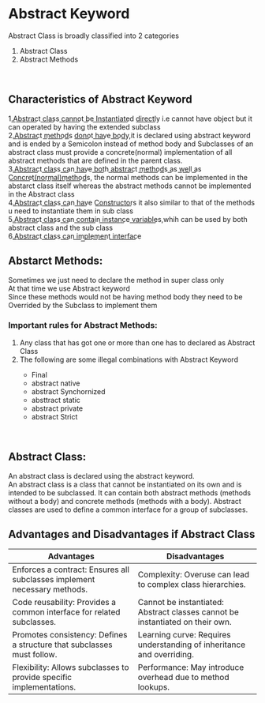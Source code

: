 <h1>Abstract Keyword</h1>
Abstract Class is broadly classified into 2 categories
<ol>
<li>Abstract Class</li>
<li>Abstract Methods</li>
</ol><br>
<h2>Characteristics of Abstract Keyword</h2>
⁡⁢⁣⁣1.A͟b͟s͟t͟r͟a͟c͟t c͟l͟a͟s͟s c͟a͟n͟n͟o͟t b͟e I͟n͟s͟t͟a͟n͟t͟i͟a͟t͟e͟d d͟i͟r͟e͟c͟t͟l͟y⁡ i.e cannot have object but it can operated by having the extended subclass<br>
2.⁡⁢⁣⁣A͟b͟s͟t͟r͟a͟c͟t m͟e͟t͟h͟o͟d͟s d͟o͟n͟o͟t h͟a͟v͟e b͟o͟d͟y⁡,it is declared using abstract keyword and is ended by a 
Semicolon instead of method body and Subclasses of an abstract class must provide a concrete(normal)
implementation of all abstract methods that are defined in the parent class.<br>
3.⁡⁢⁣⁣A͟b͟s͟t͟r͟a͟c͟t c͟l͟a͟s͟s c͟a͟n h͟a͟v͟e b͟o͟t͟h a͟b͟s͟t͟r͟a͟c͟t m͟e͟t͟h͟o͟d͟s a͟s w͟e͟l͟l a͟s C͟o͟n͟c͟r͟e͟t(͟n͟o͟r͟m͟a͟l͟)͟m͟e͟t͟h͟o͟d͟s⁡,
the normal methods can be implemented in the abstarct class itself whereas the abstract methods cannot be implemented in 
the Abstract class<br>
4.⁡⁢⁣⁣A͟b͟s͟t͟r͟a͟c͟t c͟l͟a͟s͟s c͟a͟n h͟a͟v͟e C͟o͟n͟s͟t͟r͟u͟c͟t͟o͟r͟s⁡ it also similar to that of the methods u need to instantiate them in sub class<br>
5.⁡⁢⁣⁣A͟b͟s͟t͟r͟a͟c͟t c͟l͟a͟s͟s c͟a͟n c͟o͟n͟t͟a͟i͟n i͟n͟s͟t͟a͟n͟c͟e v͟a͟r͟i͟a͟b͟l͟e͟s⁡,whih can be used by both abstract class and the sub class<br>
6.⁡⁢⁣⁣A͟b͟s͟t͟r͟a͟c͟t c͟l͟a͟s͟s c͟a͟n i͟m͟p͟l͟e͟m͟e͟n͟t i͟n͟t͟e͟r͟f͟a͟c͟e⁡<br>

<h2>⁡⁣⁢⁣Abstarct Methods:⁡</h2>
Sometimes we just need to declare the method in super class only<br>
At that time we use Abstract keyword<br>
Since these methods would not be having method body they need to be Overrided by the Subclass to implement them<br>

<h3>⁡⁢⁣⁣Important rules for Abstract Methods:⁡</h3>
<ol>
<li>Any class that has got one or more than one has to declared as Abstract Class</li>
<li>The following are some illegal combinations with Abstract Keyword</li>
<ul>
<li>Final</li>
<li>abstract native</li>
<li>abstract Synchornized</li>
<li>absttract static</li>
<li>abstract private</li>
<li>abstract Strict</li>
</ul>
</ol>
<br>

<h2>Abstract Class:</h2>
An abstract class is declared using the abstract keyword.<br>
An abstract class is a class that cannot be instantiated on its own and is intended to be subclassed. It can contain both abstract methods (methods without a body) and concrete methods (methods with a body). Abstract classes are used to define a common interface for a group of subclasses.<br>

<h2>Advantages and Disadvantages if Abstract Class</h2>
<table>
  <thead>
    <tr>
      <th>Advantages</th>
      <th>Disadvantages</th>
    </tr>
  </thead>
  <tbody>
    <tr>
      <td>Enforces a contract: Ensures all subclasses implement necessary methods.</td>
      <td>Complexity: Overuse can lead to complex class hierarchies.</td>
    </tr>
    <tr>
      <td>Code reusability: Provides a common interface for related subclasses.</td>
      <td>Cannot be instantiated: Abstract classes cannot be instantiated on their own.</td>
    </tr>
    <tr>
      <td>Promotes consistency: Defines a structure that subclasses must follow.</td>
      <td>Learning curve: Requires understanding of inheritance and overriding.</td>
    </tr>
    <tr>
      <td>Flexibility: Allows subclasses to provide specific implementations.</td>
      <td>Performance: May introduce overhead due to method lookups.</td>
    </tr>
  </tbody>
</table>

</body>
</html>
